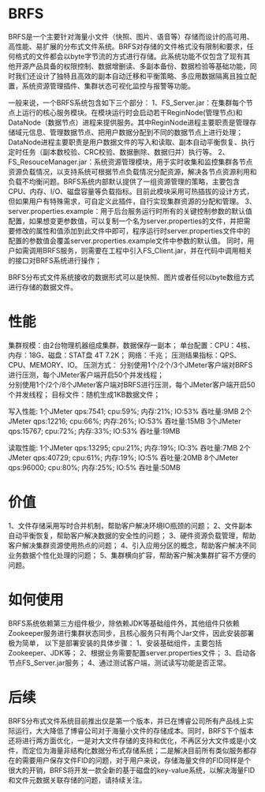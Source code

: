 # BRFS
  BRFS是一个主要针对海量小文件（快照、图片、语音等）存储而设计的高可用、高性能、易扩展的分布式文件系统。BRFS对存储的文件格式没有限制和要求，任何格式的文件都会以byte字节流的方式进行存储。此系统功能不仅包含了现有其他开源产品具备的权限控制、数据增删读、多副本备份、数据检验等基础功能，同时我们还设计了独特且高效的副本自动迁移和平衡策略、多应用数据隔离且独立配置，系统资源管理插件、集群状态可视化监控与报警等功能。

  一般来说，一个BRFS系统包含如下三个部分：
  1、FS_Server.jar：在集群每个节点上运行的核心服务模块。在模块运行时会启动若干ReginNode(管理节点)和DataNode（数据节点）进程来提供服务。其中ReginNode进程主要职责是管理存储域元信息、管理数据节点、把用户数据分配到不同的数据节点上进行处理；DataNode进程主要职责是用户数据文件的写入和读取、副本自动平衡恢复、执行定时任务（副本数校验、CRC校验、数据删除、数据归并）执行等。
  2、FS_ResouceManager.jar：系统资源管理模块，用于实时收集和监控集群各节点资源负载情况，以支持系统可根据节点负载情况分配资源，解决各节点资源利用和负载不均衡问题。BRFS系统内部默认提供了一组资源管理的策略，主要包含CPU、内存、I/O、磁盘容量等负载指标。目前此模块采用可热插拔的设计方式，但如果用户有特殊需求，可自定义此插件，自行实现集群资源的分配和管理。
  3、server.properties.example：用于后台服务运行时所有的关键控制参数的默认值配置，如果想变更参数值，可以复制一个名为server.properties的文件，并把需要修改的属性和值添加到此文件中即可，程序运行时server.properties文件中的配置的参数值会覆盖server.properties.example文件中参数的默认值。
  同时，用户如需调用BRFS服务，则需要在工程中引入FS_Client.jar，并在代码中调用相关的接口对BRFS系统进行操作；

BRFS分布式文件系统接收的数据形式可以是快照、图片或者任何以byte数组方式进行存储的数据文件。

# 性能
  集群规模：由2台物理机器组成集群，数据保存一副本；
  单台配置：CPU：4核、内存：18G、磁盘：STAT盘 4T 7.2K；
  网络：千兆；
  压测结果指标：QPS、CPU、MEMORY、IO。
  压测方式：
    分别使用1个/2个/3个JMeter客户端对BRFS进行压测，每个JMeter客户端开启50个并发线程；    
    分别使用1个/2个/8个JMeter客户端对BRFS进行压测，每个JMeter客户端开启50个并发线程；
  目标文件：随机生成1KB数据文件；

  写入性能:
    1个JMeter  qps:7541; cpu:59%; 内存:21%; IO:53% 吞吐量:9MB
    2个JMeter  qps:12216; cpu:66%; 内存:26%; IO:53% 吞吐量:15MB
    3个JMeter  qps:15767; cpu:72%; 内存:33%; IO:53% 吞吐量:19MB

  读取性能:
    1个JMeter  qps:13295; cpu:21%; 内存:19%; IO:3% 吞吐量:7MB
    2个JMeter  qps:40729; cpu:61%; 内存:19%; IO:5% 吞吐量:20MB
    8个JMeter  qps:96000; cpu:80%; 内存:25%; IO:5% 吞吐量:50MB

# 价值
  1、文件存储采用写时合并机制，帮助客户解决环境IO瓶颈的问题；
  2、文件副本自动平衡恢复，帮助客户解决数据的安全性的问题；
  3、硬件资源负载管理，帮助客户解决集群资源使用热点的问题；
  4、引入应用分区的概念，帮助客户解决不同业务数据个性化处理的问题；
  5、集群横向扩容，帮助客户解决集群扩容不方便的问题。

# 如何使用
  BRFS系统依赖第三方组件极少，除依赖JDK等基础组件外，其他组件只依赖Zookeeper服务进行集群状态同步，且核心服务只有两个Jar文件，因此安装部署极为简单，   以下是部署安装的具体步骤：
    1、安装基础组件，主要包括Zookeeper、JDK等；
    2、根据业务需要配置server.properties文件；
    3、启动各节点FS_Server.jar服务；
    4、通过测试客户端，测试读写功能是否正常。 

# 后续
  BRFS分布式文件系统目前推出仅是第一个版本，并已在博睿公司所有产品线上实际运行，大大降低了博睿公司对于海量小文件的存储成本。同时，BRFS下个版本还将进行两方面优化，一是对大文件存储的支持和优化，不再区分大文件或是小文件，而定位为海量非结构化数据分布式存储系统；二是解决目前所有类似服务都存在的需要用户保存文件FID的问题，对于用户来说，存储海量文件的FID同样是个很大的开销，BRFS将开发一款全新的基于磁盘的key-value系统，以解决海量FID和文件元数据关联存储的问题，请持续关注。

